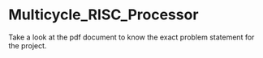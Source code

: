 # Multicycle_RISC_Processor
Take a look at the pdf document to know the exact problem statement for the project.
